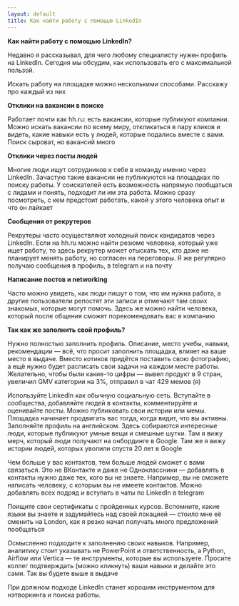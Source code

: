 ```yaml
---
layout: default
title: Как найти работу с помощью LinkedIn
---
```


**Как найти работу с помощью LinkedIn?**

Недавно я рассказывал, для чего любому специалисту нужен профиль на LinkedIn. Сегодня мы обсудим, как использовать его с максимальной пользой. 

Искать работу на площадке можно несколькими способами. Расскажу про каждый из них 

**Отклики на вакансии в поиске**

Работает почти как hh.ru: есть вакансии, которые публикуют компании. Можно искать вакансии по всему миру, откликаться в пару кликов и видеть, какие навыки есть у людей, которые подались вместе с вами. Поиск сыроват, но вакансий много 

**Отклики через посты людей**

Многие люди ищут сотрудников к себе в команду именно через LinkedIn. Зачастую такие вакансии не публикуются на площадках по поиску работы. У соискателей есть возможность напрямую пообщаться с лидами и понять, подходит ли им эта работа. Можно сразу посмотреть, с кем предстоит работать, какой у этого человека опыт и что он лайкает

**Сообщения от рекрутеров**

Рекрутеры часто осуществляют холодный поиск кандидатов через LinkedIn. Если на hh.ru можно найти резюме человека, который уже ищет работу, то здесь рекрутер может отыскать тех, кто даже не планирует менять работу, но согласен на переговоры. Я же регулярно получаю сообщения в профиль, в telegram и на почту

**Написание постов и networking** 

Часто можно увидеть, как люди пишут о том, что им нужна работа, а другие пользователи репостят эти записи и отмечают там своих знакомых, которые могут помочь. Здесь же можно найти человека, который после общения сможет порекомендовать вас в компанию

**Так как же заполнить свой профиль?** 

Нужно полностью заполнить профиль. Описание, место учебы, навыки, рекомендации — всё, что просит заполнить площадка, влияет на ваше место в выдаче. Вместо котиков придётся поставить свою фотографию, а ещё нужно будет расписать свои задачи на каждом месте работы. Желательно, чтобы были какие-то цифры — вывел продукт в 9 стран, увеличил GMV категории на 3%, отправил в чат 429 мемов (я) 

Используйте LinkedIn как обычную социальную сеть. Вступайте в сообщества, добавляйте людей в контакты, комментируйте и оценивайте посты. Можно публиковать свои истории или мемы. Площадка начинает продвигать вас тогда, когда видит, что вы активны. Заполняйте профиль на английском. Здесь собираются интересные люди, которые публикуют умные вещи и смешные шутки. Там я вижу мерч, который люди получают на онбординге в Google. Там же я вижу истории людей, которых уволили спустя 20 лет в Google 

Чем больше у вас контактов, тем больше людей сможет с вами связаться. Это не ВКонтакте и даже не Одноклассники — добавлять в контакты нужно даже тех, кого вы не знаете. Например, вы не сможете написать человеку, с которым вы не имеете контактов. Можно добавлять всех подряд и вступать в чаты по LinkedIn в telegram 

Поищите свои сертификаты с пройденных курсов. Вспомните, какие языки вы знаете и задумайтесь над своей локацией — стоило мне её сменить на London, как я резко начал получать много предложений пообщаться 

Осмысленно подходите к заполнению своих навыков. Например, аналитику стоит указывать не PowerPoint и ответственность, а Python, Airflow или Vertica — те инструменты, которые вы используете. Просите коллег подтверждать (можно кликнуть) ваши навыки и делайте это сами. Так вы будете выше в выдаче 

При должном подходе LinkedIn станет хорошим инструментом для нэтворкинга и поиска работы. 
